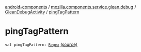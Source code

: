[android-components](../../index.md) / [mozilla.components.service.glean.debug](../index.md) / [GleanDebugActivity](index.md) / [pingTagPattern](./ping-tag-pattern.md)

# pingTagPattern

`val pingTagPattern: `[`Regex`](https://kotlinlang.org/api/latest/jvm/stdlib/kotlin.text/-regex/index.html) [(source)](https://github.com/mozilla-mobile/android-components/blob/master/components/service/glean/src/main/java/mozilla/components/service/glean/debug/GleanDebugActivity.kt#L34)